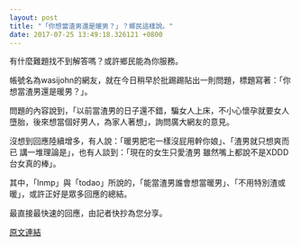 ```yaml
---
layout: post
title: "「你想當渣男還是暖男？」？鄉民這樣說。"
date: 2017-07-25 13:49:18.326121 +0800
---
```


有什麼難題找不到解答嗎？或許鄉民能為你服務。

帳號名為wasijohn的網友，就在今日稍早於批踢踢貼出一則問題，標題寫著：「你想當渣男還是暖男？」。

問題的內容說到，「以前當渣男的日子還不錯，騙女人上床，不小心懷孕就要女人墮胎，後來想當個好男人，為家人著想」，詢問廣大網友的意見。

沒想到回應陸續增多，有人說：「暖男肥宅一樣沒屁用幹你娘」、「渣男就只想爽而已 講一堆理論是」，也有人談到：「現在的女生只愛渣男 雖然嘴上都說不是XDDD 台女真的棒」。

其中，「lnmp」與「todao」所說的，「能當渣男誰會想當暖男」、「不用特別渣或暖」，或許正好是眾多回應的總結。

最直接最快速的回應，由記者快抄為您分享。

<a href = "https://www.ptt.cc/bbs/Gossiping/M.1500922453.A.C03.html">原文連結</a>

